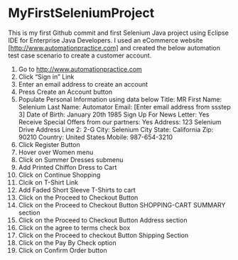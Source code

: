# MyFirstSeleniumProject
This is my first Github commit and first Selenium Java project using Eclipse IDE for Enterprise Java Developers.
I used an eCommerce website [http://www.automationpractice.com] and created the below automation test case scenario
to create a customer account.


1.	Go to http://www.automationpractice.com
2.	Click “Sign in” Link
3.	Enter an email address to create an account
4.	Press Create an Account button
5.	Populate Personal Information using data below
    Title: MR
    First Name:  Selenium
    Last Name: Automator
    Email: [Enter email address from ssstep 3]
    Date of Birth: January 20th 1985
    Sign Up For News Letter:  Yes
    Receive Special Offers from our partners:   Yes
    Address: 123 Selenium Drive
    Address Line 2: 2-G
    City: Selenium City
    State: California
    Zip: 90210
    Country: United States
    Mobile: 987-654-3210
6.	Click Register Button
7.	Hover over Women menu
8.  Click on Summer Dresses submenu
9.  Add Printed Chiffon Dress to Cart
10. Click on Continue Shopping
11. Clcik on T-Shirt Link
12. Add Faded Short Sleeve T-Shirts to cart
13. Click on the Proceed to Checkout Button
14. Click on the Proceed to Checkout Button SHOPPING-CART SUMMARY section
15. Click on the Proceed to Checkout Button Address section
16. Click on the agree to terms check box
17. Click on the Proceed to checkout Button Shipping Section
18. Click on the Pay By Check option
19. Click on Confirm Order button
